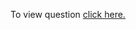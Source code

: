 To view question <a href="https://leetcode.com/problems/pascals-triangle/" target="_blank">click here.</a>